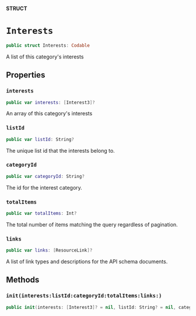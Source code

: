 **STRUCT**

# `Interests`

```swift
public struct Interests: Codable
```

A list of this category&#x27;s interests

## Properties
### `interests`

```swift
public var interests: [Interest3]?
```

An array of this category&#x27;s interests

### `listId`

```swift
public var listId: String?
```

The unique list id that the interests belong to.

### `categoryId`

```swift
public var categoryId: String?
```

The id for the interest category.

### `totalItems`

```swift
public var totalItems: Int?
```

The total number of items matching the query regardless of pagination.

### `links`

```swift
public var links: [ResourceLink]?
```

A list of link types and descriptions for the API schema documents.

## Methods
### `init(interests:listId:categoryId:totalItems:links:)`

```swift
public init(interests: [Interest3]? = nil, listId: String? = nil, categoryId: String? = nil, totalItems: Int? = nil, links: [ResourceLink]? = nil)
```
